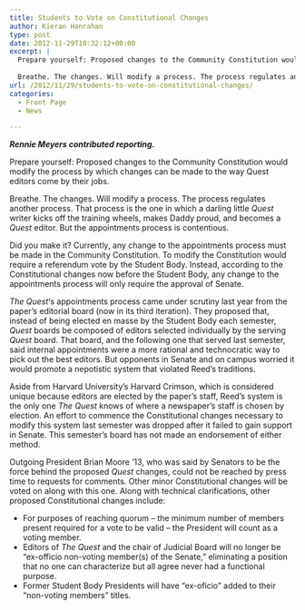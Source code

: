 ```yaml
---
title: Students to Vote on Constitutional Changes
author: Kieran Hanrahan
type: post
date: 2012-11-29T10:32:12+00:00
excerpt: |
  Prepare yourself: Proposed changes to the Community Constitution would modify the process by which changes can be made to the way Quest editors come by their jobs.
  
  Breathe. The changes. Will modify a process. The process regulates another process. That process is the one in which a darling little Quest writer kicks off the training wheels, makes Daddy proud, and becomes a Quest editor. But the appointments process is contentious.
url: /2012/11/29/students-to-vote-on-constitutional-changes/
categories:
  - Front Page
  - News

---
```

_**Rennie Meyers contributed reporting.**_

Prepare yourself: Proposed changes to the Community Constitution would modify the process by which changes can be made to the way Quest editors come by their jobs.

Breathe. The changes. Will modify a process. The process regulates another process. That process is the one in which a darling little _Quest_ writer kicks off the training wheels, makes Daddy proud, and becomes a _Quest_ editor. But the appointments process is contentious.

Did you make it? Currently, any change to the appointments process must be made in the Community Constitution. To modify the Constitution would require a referendum vote by the Student Body. Instead, according to the Constitutional changes now before the Student Body, any change to the appointments process will only require the approval of Senate.

_The Quest_&#8216;s appointments process came under scrutiny last year from the paper&#8217;s editorial board (now in its third iteration). They proposed that, instead of being elected en masse by the Student Body each semester, _Quest_ boards be composed of editors selected individually by the serving _Quest_ board. That board, and the following one that served last semester, said internal appointments were a more rational and technocratic way to pick out the best editors. But opponents in Senate and on campus worried it would promote a nepotistic system that violated Reed&#8217;s traditions.

Aside from Harvard University&#8217;s Harvard Crimson, which is considered unique because editors are elected by the paper&#8217;s staff, Reed&#8217;s system is the only one _The_ _Quest_ knows of where a newspaper&#8217;s staff is chosen by election. An effort to commence the Constitutional changes necessary to modify this system last semester was dropped after it failed to gain support in Senate. This semester&#8217;s board has not made an endorsement of either method.

Outgoing President Brian Moore &#8217;13, who was said by Senators to be the force behind the proposed _Quest_ changes, could not be reached by press time to requests for comments. Other minor Constitutional changes will be voted on along with this one. Along with technical clarifications, other proposed Constitutional changes include:

  * For purposes of reaching quorum – the minimum number of members present required for a vote to be valid – the President will count as a voting member.
  * Editors of _The Quest_ and the chair of Judicial Board will no longer be “ex-officio non-voting member(s) of the Senate,” eliminating a position that no one can characterize but all agree never had a functional purpose.
  * Former Student Body Presidents will have “ex-oficio” added to their “non-voting members” titles.